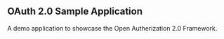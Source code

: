 ## OAuth 2.0 Sample Application

A demo application to showcase the Open Autherization 2.0 Framework.

